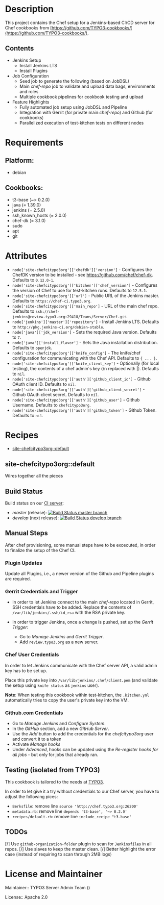 # Description

This project contains the Chef setup for a Jenkins-based CI/CD server for Chef cookbooks from [https://github.com/TYPO3-cookbooks/](https://github.com/TYPO3-cookbooks/).

## Contents

* Jenkins Setup
  - Install Jenkins LTS
  - Install Plugins
* Job Configuration
  - Seed job to generate the following (based on JobDSL)
  - Main _chef-repo_ job to validate and upload data bags, environments and roles
  - Multiple cookbook pipelines for cookbook testing and upload
* Feature Highlights
  - Fully automated job setup using JobDSL and Pipeline
  - Integration with Gerrit (for private main _chef-repo_) and Github (for cookbooks)
  - Parallelized execution of test-kitchen tests on different nodes

# Requirements

## Platform:

* debian

## Cookbooks:

* t3-base (~> 0.2.0)
* java (= 1.39.0)
* jenkins (= 2.5.0)
* ssh_known_hosts (= 2.0.0)
* chef-dk (= 3.1.0)
* sudo
* apt
* git

# Attributes

* `node['site-chefcitypo3org']['chefdk']['version']` - Configures the ChefDK version to be installed - see https://github.com/chef/chef-dk. Defaults to `0.12.0-1`.
* `node['site-chefcitypo3org']['kitchen']['chef_version']` - Configures the version of Chef to use for test-kitchen runs. Defaults to `12.5.1`.
* `node['site-chefcitypo3org']['url']` - Public URL of the Jenkins master. Defaults to `https://chef-ci.typo3.org`.
* `node['site-chefcitypo3org']['main_repo']` - URL of the main chef repo. Defaults to `ssh://chef-jenkins@review.typo3.org:29418/Teams/Server/Chef.git`.
* `node['jenkins']['master']['repository']` - Install Jenkins LTS. Defaults to `http://pkg.jenkins-ci.org/debian-stable`.
* `node['java']['jdk_version']` - Sets the required Java version. Defaults to `7`.
* `node['java']['install_flavor']` - Sets the Java installation distribution. Defaults to `openjdk`.
* `node['site-chefcitypo3org']['knife_config']` - The knife/chef configuration for communicating with the Chef API. Defaults to `{ ... }`.
* `node['site-chefcitypo3org']['knife_client_key']` - Optionally (for local testing), the contents of a chef admin's key (\n replaced with |). Defaults to `nil`.
* `node['site-chefcitypo3org']['auth']['github_client_id']` - Github OAuth client ID. Defaults to `nil`.
* `node['site-chefcitypo3org']['auth']['github_client_secret']` - Github OAuth client secret. Defaults to `nil`.
* `node['site-chefcitypo3org']['auth']['github_user']` - Github Username. Defaults to `chefcitypo3org`.
* `node['site-chefcitypo3org']['auth']['github_token']` - Github Token. Defaults to `nil`.

# Recipes

* [site-chefcitypo3org::default](#site-chefcitypo3orgdefault)

## site-chefcitypo3org::default

Wires together all the pieces

Build Status
------------

Build status on our [CI server](https://chef-ci.typo3.org):

- *master* (release): [![Build Status master branch](https://chef-ci.typo3.org/job/TYPO3-cookbooks/job/site-chefcitypo3org/branch/master/badge/icon)](https://chef-ci.typo3.org/job/TYPO3-cookbooks/job/site-chefcitypo3org/branch/master/)
- *develop* (next release): [![Build Status develop branch](https://chef-ci.typo3.org/job/TYPO3-cookbooks/job/site-chefcitypo3org/branch/develop/badge/icon)](https://chef-ci.typo3.org/job/TYPO3-cookbooks/job/site-chefcitypo3org/branch/develop/)


Manual Steps
------------

After chef provisioning, some manual steps have to be excecuted, in order to finalize the setup of the Chef CI.

### Plugin Updates

Update all Plugins, i.e., a newer version of the Github and Pipeline plugins are required.

### Gerrit Credentials and Trigger

* In order to let Jenkins connect to the main _chef-repo_ located in Gerrit, SSH credentials have to be added.
Replace the contents of `/var/lib/jenkins/.ssh/id_rsa` with the RSA private key.

* In order to trigger Jenkins, once a change is pushed, set up the _Gerrit Trigger_:
  - Go to _Manage Jenkins_ and _Gerrit Trigger_.
  - Add `review.typo3.org` as a new server.

### Chef User Credentials

In order to let Jenkins communicate with the Chef server API, a valid admin key has to be set up.

Place this private key into `/var/lib/jenkins/.chef/client.pem` (and validate the setup using `knife status` as `jenkins` user).

**Note:** When testing this cookbook within test-kitchen, the `.kitchen.yml` automatically tries to copy the user's private key into the VM.

### Github.com Credentials

* Go to _Manage Jenkins_ and _Configure System_.
* In the _GitHub_ section, add a new _GitHub Server_.
* Use the _Add_ button to add the credentials for the _chefcitypo3org_ user and convert it to a token
* Activate _Manage hooks_
* Under _Advanced_, hooks can be updated using the _Re-register hooks for all jobs_ - but only for jobs that already ran.


Testing (isolated from TYPO3)
----------------

This cookbook is tailored to the needs at [TYPO3](https://typo3.org).

In order to let give it a try without credentials to our Chef server, you have to adjust the following pices:

* `Berksfile`: remove line `source 'http://chef.typo3.org:26200'`
* `metadata.rb`: remove line `depends 't3-base', '~> 0.2.0'`
* `recipes/default.rb`: remove line `include_recipe "t3-base"`


TODOs
-----

[/] Use `github-organization-folder` plugin to scan for `Jenkinsfiles` in all repos.
[/] Use slaves to keep the master clean.
[/] Better highlight the error case (instead of requiring to scan through 2MB logs)


# License and Maintainer

Maintainer:: TYPO3 Server Admin Team (<adminATtypo3DOTorg>)

License:: Apache 2.0
